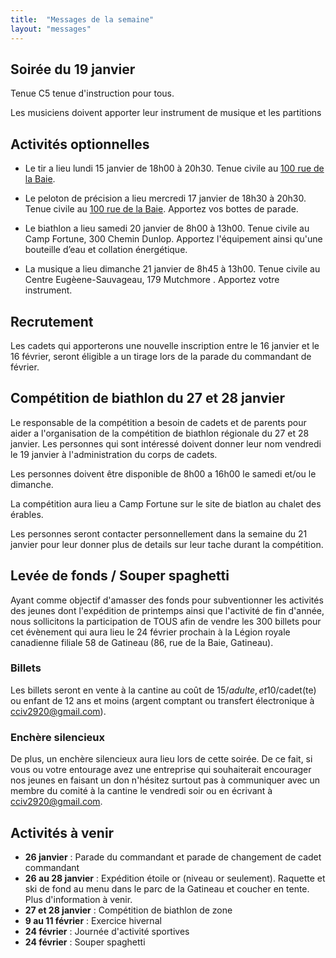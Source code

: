 ```yaml
---
title:  "Messages de la semaine"
layout: "messages"
---
```


## Soirée du 19 janvier

Tenue C5 tenue d'instruction pour tous. 

Les musiciens doivent apporter leur instrument de musique et les partitions

## Activités optionnelles

- Le tir a lieu lundi 15 janvier de 18h00 à 20h30. Tenue civile au [100 rue de la Baie](/information/comment-nous-rejoindre/).

- Le peloton de précision a lieu mercredi 17 janvier de 18h30 à 20h30. Tenue civile au [100 rue de la Baie](/information/comment-nous-rejoindre/). Apportez vos bottes de parade. 

- Le biathlon a lieu samedi 20 janvier de 8h00 à 13h00. Tenue civile au Camp Fortune, 300 Chemin Dunlop. Apportez l'équipement ainsi qu'une bouteille d’eau et collation énergétique.

- La musique a lieu dimanche 21 janvier de 8h45 à 13h00. Tenue civile au Centre Eugèene-Sauvageau, 179 Mutchmore . Apportez votre instrument. 

## Recrutement

Les cadets qui apporterons une nouvelle inscription entre le 16 janvier et le 16 février, seront éligible a un tirage lors de la parade du commandant de février.

## Compétition de biathlon du 27 et 28 janvier

Le responsable de la compétition a besoin de cadets et de parents pour aider a l'organisation de la compétition de biathlon régionale du 27 et 28 janvier.  Les personnes qui sont intéressé doivent donner leur nom vendredi le 19 janvier à l'administration du corps de cadets.

Les personnes doivent être disponible de 8h00 a 16h00 le samedi et/ou le dimanche.  

La compétition aura lieu a Camp Fortune sur le site de biatlon au chalet des érables.

Les personnes seront contacter personnellement dans la semaine du 21 janvier pour leur donner plus de details sur leur tache durant la compétition.

## Levée de fonds / Souper spaghetti

Ayant comme objectif d'amasser des fonds pour subventionner les activités des jeunes dont l'expédition de printemps ainsi que l'activité de fin d'année, nous sollicitons la participation de TOUS afin de vendre les 300 billets pour cet évènement qui aura lieu le 24 février prochain à la Légion royale canadienne filiale 58 de Gatineau (86, rue de la Baie, Gatineau). 

### Billets

Les billets seront en vente à la cantine au coût de 15$/adulte, et 10$/cadet(te) ou enfant de 12 ans et moins (argent comptant ou transfert électronique à <cciv2920@gmail.com>). 

### Enchère silencieux
De plus, un enchère silencieux aura lieu lors de cette soirée. De ce fait, si vous ou votre entourage avez une entreprise qui souhaiterait encourager nos jeunes en faisant un don n'hésitez surtout pas à communiquer avec un membre du comité à la cantine le vendredi soir ou en écrivant à <cciv2920@gmail.com>.

## Activités à venir

- **26 janvier** : Parade du commandant et parade de changement de cadet commandant
- **26 au 28 janvier** : Expédition étoile or (niveau or seulement). Raquette et ski de fond au menu dans le parc de la Gatineau et coucher en tente. Plus d'information à venir.
- **27 et 28 janvier** : Compétition de biathlon de zone
- **9 au 11 février** : Exercice hivernal
- **24 février** : Journée d'activité sportives
- **24 février** : Souper spaghetti
